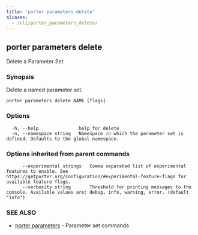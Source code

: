 ```yaml
---
title: 'porter parameters delete'
aliases:
  - /cli/porter_parameters_delete/
---
```


## porter parameters delete

Delete a Parameter Set

### Synopsis

Delete a named parameter set.

```
porter parameters delete NAME [flags]
```

### Options

```
  -h, --help               help for delete
  -n, --namespace string   Namespace in which the parameter set is defined. Defaults to the global namespace.
```

### Options inherited from parent commands

```
      --experimental strings   Comma separated list of experimental features to enable. See https://getporter.org/configuration/#experimental-feature-flags for available feature flags.
      --verbosity string       Threshold for printing messages to the console. Available values are: debug, info, warning, error. (default "info")
```

### SEE ALSO

* [porter parameters](/cli/porter_parameters/)	 - Parameter set commands

